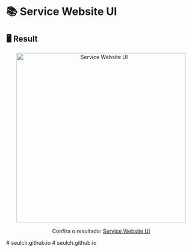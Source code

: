 # 📚 Service Website UI

## 🖥️ Result
<div align="center">
  <img alt="Service Website UI" src="https://i.imgur.com/2JQcwKQ.png" width="450px">
  <p>Confira o resultado: <a href="https://service-website-ruuuff.netlify.app/">Service Website UI</a></p>
</div>
# seulch.github.io
# seulch.github.io
